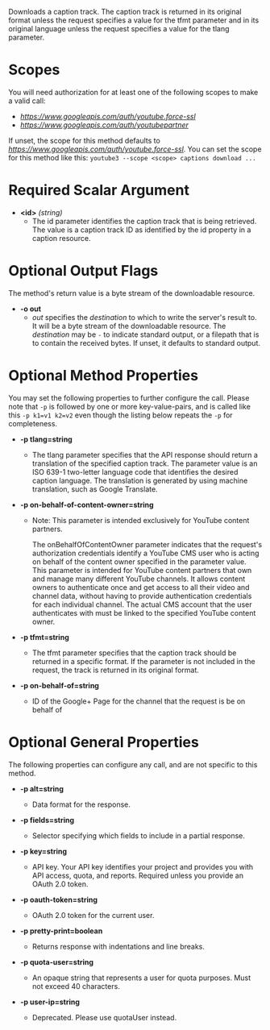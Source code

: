 Downloads a caption track. The caption track is returned in its original format unless the request specifies a value for the tfmt parameter and in its original language unless the request specifies a value for the tlang parameter.
# Scopes

You will need authorization for at least one of the following scopes to make a valid call:

* *https://www.googleapis.com/auth/youtube.force-ssl*
* *https://www.googleapis.com/auth/youtubepartner*

If unset, the scope for this method defaults to *https://www.googleapis.com/auth/youtube.force-ssl*.
You can set the scope for this method like this: `youtube3 --scope <scope> captions download ...`
# Required Scalar Argument
* **&lt;id&gt;** *(string)*
    - The id parameter identifies the caption track that is being retrieved. The value is a caption track ID as identified by the id property in a caption resource.

# Optional Output Flags


The method's return value is a byte stream of the downloadable resource.

* **-o out**
    - *out* specifies the *destination* to which to write the server's result to.
      It will be a byte stream of the downloadable resource.
      The *destination* may be `-` to indicate standard output, or a filepath that is to contain the received bytes.
      If unset, it defaults to standard output.
# Optional Method Properties

You may set the following properties to further configure the call. Please note that `-p` is followed by one 
or more key-value-pairs, and is called like this `-p k1=v1 k2=v2` even though the listing below repeats the
`-p` for completeness.

* **-p tlang=string**
    - The tlang parameter specifies that the API response should return a translation of the specified caption track. The parameter value is an ISO 639-1 two-letter language code that identifies the desired caption language. The translation is generated by using machine translation, such as Google Translate.

* **-p on-behalf-of-content-owner=string**
    - Note: This parameter is intended exclusively for YouTube content partners.
        
        The onBehalfOfContentOwner parameter indicates that the request&#39;s authorization credentials identify a YouTube CMS user who is acting on behalf of the content owner specified in the parameter value. This parameter is intended for YouTube content partners that own and manage many different YouTube channels. It allows content owners to authenticate once and get access to all their video and channel data, without having to provide authentication credentials for each individual channel. The actual CMS account that the user authenticates with must be linked to the specified YouTube content owner.

* **-p tfmt=string**
    - The tfmt parameter specifies that the caption track should be returned in a specific format. If the parameter is not included in the request, the track is returned in its original format.

* **-p on-behalf-of=string**
    - ID of the Google+ Page for the channel that the request is be on behalf of

# Optional General Properties

The following properties can configure any call, and are not specific to this method.

* **-p alt=string**
    - Data format for the response.

* **-p fields=string**
    - Selector specifying which fields to include in a partial response.

* **-p key=string**
    - API key. Your API key identifies your project and provides you with API access, quota, and reports. Required unless you provide an OAuth 2.0 token.

* **-p oauth-token=string**
    - OAuth 2.0 token for the current user.

* **-p pretty-print=boolean**
    - Returns response with indentations and line breaks.

* **-p quota-user=string**
    - An opaque string that represents a user for quota purposes. Must not exceed 40 characters.

* **-p user-ip=string**
    - Deprecated. Please use quotaUser instead.
